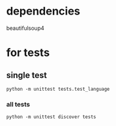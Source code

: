 # dependencies

beautifulsoup4

# for tests

## single test

`python -m unittest tests.test_language`

### all tests

`python -m unittest discover tests`